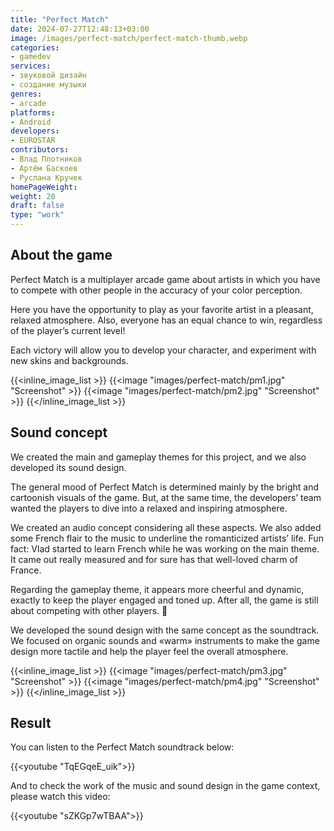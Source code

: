 ```yaml
---
title: "Perfect Match"
date: 2024-07-27T12:48:13+03:00
image: /images/perfect-match/perfect-match-thumb.webp
categories:
- gamedev
services:
- звуковой дизайн
- создание музыки
genres:
- arcade
platforms:
- Android
developers:
- EUROSTAR
contributors:
- Влад Плотников
- Артём Баскоев
- Руслана Кручек
homePageWeight:
weight: 20
draft: false
type: "work"
---
```


## About the game

Perfect Match is a multiplayer arcade game about artists in which you have to compete with other people in the accuracy of your color perception. 

Here you have the opportunity to play as your favorite artist in a pleasant, relaxed atmosphere. Also, everyone has an equal chance to win, regardless of the player’s current level! 

Each victory will allow you to develop your character, and experiment with new skins and backgrounds.

{{<inline_image_list >}}
{{<image "images/perfect-match/pm1.jpg" "Screenshot"  >}}
{{<image "images/perfect-match/pm2.jpg" "Screenshot"  >}}
{{</inline_image_list >}}

## Sound concept

We created the main and gameplay themes for this project, and we also developed its sound design.

The general mood of Perfect Match is determined mainly by the bright and cartoonish visuals of the game. But, at the same time, the developers’ team wanted the players to dive into a relaxed and inspiring atmosphere.

We created an audio concept considering all these aspects. We also added some French flair to the music to underline the romanticized artists’ life. Fun fact: Vlad started to learn French while he was working on the main theme. It came out really measured and for sure has that well-loved charm of France.

Regarding the gameplay theme, it appears more cheerful and dynamic, exactly to keep the player engaged and toned up. After all, the game is still about competing with other players. 🙂

We developed the sound design with the same concept as the soundtrack. We focused on organic sounds and «warm» instruments to make the game design more tactile and help the player feel the overall atmosphere.

{{<inline_image_list >}}
{{<image "images/perfect-match/pm3.jpg" "Screenshot"  >}}
{{<image "images/perfect-match/pm4.jpg" "Screenshot"  >}}
{{</inline_image_list >}}

## Result

You can listen to the Perfect Match soundtrack below:

{{<youtube "TqEGqeE_uik">}}

And to check the work of the music and sound design in the game context, please watch this video:

{{<youtube "sZKGp7wTBAA">}}
